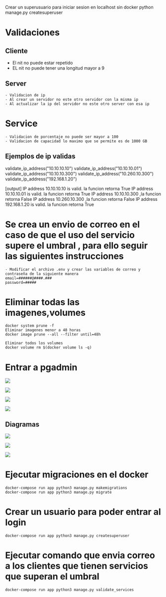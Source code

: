 Crear un superusuario para iniciar sesion en localhost sin docker
python manage.py createsuperuser

# Validaciones

## Cliente
- El nit no puede estar repetido
- EL nit no puede tener una longitud mayor a 9 

## Server
    - Validacion de ip
    - Al crear un servidor no este otro servidor con la misma ip
    - Al actualizar la ip del servidor no este otro server con esa ip

# Service
    - Validacion de porcentaje no puede ser mayor a 100
    - Validacion de capacidad lo maximo que se permite es de 1000 GB
    

## Ejemplos de ip validas

validate_ip_address("10.10.10.10")
validate_ip_address("10.10.10.01")
validate_ip_address("10.10.10.300")
validate_ip_address("10.260.10.300")
validate_ip_address("192.168.1.20")

[output]
IP address 10.10.10.10 is valid. la funcion retorna True
IP address 10.10.10.01 is valid. la funcion retorna True
IP address 10.10.10.300 ,la funcion retorna False
IP address 10.260.10.300 ,la funcion retorna False
IP address 192.168.1.20 is valid. la funcion retorna True 

# Se crea un envio de correo en el caso de que el uso del servicio supere el umbral , para ello seguir las siguientes instrucciones
    - Modificar el archivo .env y crear las variables de correo y contraseña de la siguiente manera
    email=######@####.###
    password=#####

# Eliminar todas las imagenes,volumes

    docker system prune -f
    Eliminar imagenes menor a 48 horas
    docker image prune --all --filter until=48h

    Eliminar todos los volumes
    docker volume rm $(docker volume ls -q)

# Entrar a pgadmin 

   ![](imagenes/conexion_pgadmin/login.png)
   
   ![](imagenes/conexion_pgadmin/conexion_server.png)

   ![](imagenes/conexion_pgadmin/db_1.png)

   ![](imagenes/conexion_pgadmin/db_2.png)
## Diagramas

![](imagenes/1.PNG)

![](imagenes/2.PNG)

![](imagenes/3.PNG)

# Ejecutar migraciones en el docker
    docker-compose run app python3 manage.py makemigrations
    docker-compose run app python3 manage.py migrate

# Crear un usuario para poder entrar al login 
    docker-compose run app python3 manage.py createsuperuser

# Ejecutar comando que envia correo a los clientes que tienen servicios que superan el umbral
    docker-compose run app python3 manage.py validate_services
